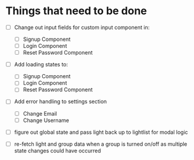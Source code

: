 # Things that need to be done

- [ ] Change out input fields for custom input component in:
  - [ ] Signup Component
  - [ ] Login Component
  - [ ] Reset Password Component

- [ ] Add loading states to:
  - [ ] Signup Component
  - [ ] Login Component
  - [ ] Reset Password Component

- [ ] Add error handling to settings section
  - [ ] Change Email
  - [ ] Change Username

- [ ] figure out global state and pass light back up to lightlist for modal logic

- [ ] re-fetch light and group data when a group is turned on/off as multiple state changes could have occurred
